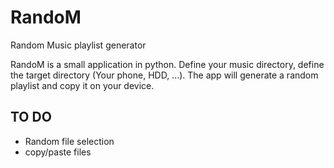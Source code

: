 # RandoM
Random Music playlist generator

RandoM is a small application in python.
Define your music directory, define the target directory (Your phone, HDD, ...).
The app will generate a random playlist and copy it on your device.


## TO DO
+ Random file selection
+ copy/paste files
